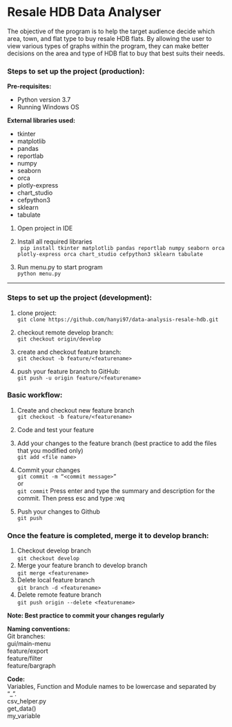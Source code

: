 # Resale HDB Data Analyser 
The objective of the program is to help the target audience decide which area, town, and flat type
to buy resale HDB flats. By allowing the user to view various types of graphs within the program, they can make better 
decisions on the area and type of HDB flat to buy that best suits their needs.  

### Steps to set up the project (production):
**Pre-requisites:**  
- Python version 3.7  
- Running Windows OS

**External libraries used:**  
- tkinter
- matplotlib
- pandas
- reportlab
- numpy
- seaborn  
- orca
- plotly-express
- chart_studio
- cefpython3 
- sklearn
- tabulate

1. Open project in IDE  

2. Install all required libraries  
``` pip install tkinter matplotlib pandas reportlab numpy seaborn orca plotly-express orca chart_studio cefpython3 sklearn tabulate```  
  
3. Run menu.py to start program  
```python menu.py```

---
### Steps to set up the project (development):
1. clone project:  
```git clone https://github.com/hanyi97/data-analysis-resale-hdb.git```

2. checkout remote develop branch:  
```git checkout origin/develop```

3. create and checkout feature branch:  
```git checkout -b feature/<featurename>```

4. push your feature branch to GitHub:  
```git push -u origin feature/<featurename>```

### Basic workflow:
1. Create and checkout new feature branch  
```git checkout -b feature/<featurename>```

2. Code and test your feature  

3. Add your changes to the feature branch (best practice to add the files that you modified only)  
```git add <file name>```

4. Commit your changes  
```git commit -m “<commit message>”```  
or  
```git commit``` Press enter and type the summary and description for the commit. Then press esc and type :wq  

5. Push your changes to Github  
```git push```

### Once the feature is completed, merge it to develop branch:  
1. Checkout develop branch  
```git checkout develop```  
2. Merge your feature branch to develop branch  
```git merge <featurename>```  
3. Delete local feature branch   
```git branch -d <featurename>```  
4. Delete remote feature branch  
```git push origin --delete <featurename>```  

**Note: Best practice to commit your changes regularly**

**Naming conventions:**  
Git branches:  
gui/main-menu  
feature/export  
feature/filter  
feature/bargraph

**Code:**  
Variables, Function and Module names to be lowercase and separated by “_”.  
csv_helper.py  
get_data()  
my_variable
